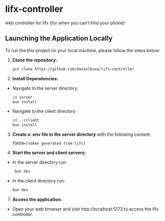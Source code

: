 # lifx-controller

web controller for lifx
(for when you can't find your phone)

## Launching the Application Locally

To run the this project on your local machine, please follow the steps below:

1. **Clone the repository:**

   ```bash
   git clone https://github.com/danielbuva/lifx-controller
   ```

2. **Install Dependencies:**

- Navigate to the server directory:
  ```bash
  cd server
  bun install
  ```
- Navigate to the client directory
  ```bash
  cd ../client
  bun install
  ```

3. **Create a .env file in the server directory** with the following content:

   ```plaintext
   TOKEN=[token generated from lifx]
   ```

4. **Start the server and client servers:**

- In the server directory run:
  ```bash
   bun dev
  ```
- In the client directory run:
  ```bash
  bun dev
  ```

7. **Access the application:**

- Open your web browser and visit http://localhost:5173 to access the lifx controller.
